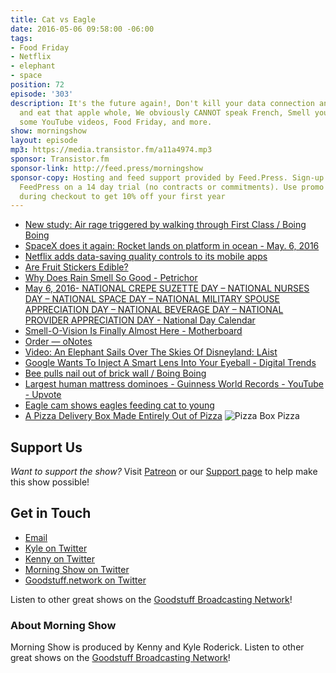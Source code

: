 ```yaml
---
title: Cat vs Eagle
date: 2016-05-06 09:58:00 -06:00
tags:
- Food Friday
- Netflix
- elephant
- space
position: 72
episode: '303'
description: It's the future again!, Don't kill your data connection anymore, Go ahead
  and eat that apple whole, We obviously CANNOT speak French, Smell your way through
  some YouTube videos, Food Friday, and more.
show: morningshow
layout: episode
mp3: https://media.transistor.fm/a11a4974.mp3
sponsor: Transistor.fm
sponsor-link: http://feed.press/morningshow
sponsor-copy: Hosting and feed support provided by Feed.Press. Sign-up today and try
  FeedPress on a 14 day trial (no contracts or commitments). Use promo code `morningshow`
  during checkout to get 10% off your first year
---
```


* [New study: Air rage triggered by walking through First Class / Boing Boing](http://boingboing.net/2016/05/03/new-study-air-rage-triggered.html)
* [SpaceX does it again: Rocket lands on platform in ocean - May. 6, 2016](http://money.cnn.com/2016/05/06/technology/spacex-rocket-landing-barge/)
* [Netflix adds data-saving quality controls to its mobile apps](http://www.engadget.com/2016/05/05/netflix-data-saving-quality-controls/)
* [Are Fruit Stickers Edible?](http://bigfrog104.com/are-fruit-stickers-edible/)
* [Why Does Rain Smell So Good - Petrichor](http://www.livescience.com/37648-good-smells-rain-petrichor.html)
* [May 6, 2016- NATIONAL CREPE SUZETTE DAY – NATIONAL NURSES DAY – NATIONAL SPACE DAY – NATIONAL MILITARY SPOUSE APPRECIATION DAY – NATIONAL BEVERAGE DAY – NATIONAL PROVIDER APPRECIATION DAY - National Day Calendar](http://www.nationaldaycalendar.com/2016/05/05/may-6-2016-national-crepe-suzette-day-national-nurses-day-national-space-day-national-military-spouse-appreciation-day-national-beverage-day-national-provider-appreciation-day/)
* [Smell-O-Vision Is Finally Almost Here - Motherboard](http://motherboard.vice.com/read/cyrano-digital-scent-gadget)
* [Order — oNotes](http://www.onotes.com/store/)
* [Video: An Elephant Sails Over The Skies Of Disneyland: LAist](http://laist.com/2016/04/28/elephant_disneyland.php)
* [Google Wants To Inject A Smart Lens Into Your Eyeball - Digital Trends](http://www.digitaltrends.com/cool-tech/google-lens-injection-patent-smart-device/)
* [Bee pulls nail out of brick wall / Boing Boing](http://boingboing.net/2016/05/02/bee-pulls-nail-out-of-brick-wa.html)
* [Largest human mattress dominoes - Guinness World Records - YouTube - Upvote](http://upvote.morningshow.am/largest-human-mattress-dominoes-guinness-world-records-youtube/2016-05-01)
* [Eagle cam shows eagles feeding cat to young](http://www.usatoday.com/story/tech/nation-now/2016/04/29/eagle-cam-shows-eagles-feeding-cat-young/83692396/)
* [A Pizza Delivery Box Made Entirely Out of Pizza](http://laughingsquid.com/a-pizza-delivery-box-made-entirely-out-of-pizza/)
![Pizza Box Pizza](https://i.imgur.com/lmG9PeM.jpg)

## Support Us
*Want to support the show?* Visit [Patreon](http://patreon.com/morningshow) or our [Support page](http://goodstuff.network/support) to help make this show possible!

## Get in Touch
* [Email](mailto:kyle@goodstuff.network)
* [Kyle on Twitter](http://twitter.com/dogburps)
* [Kenny on Twitter](http://twitter.com/pizzarobotics)
* [Morning Show on Twitter](http://twitter.com/morningshowam)
* [Goodstuff.network on Twitter](http://twitter.com/goodstufffm)

Listen to other great shows on the [Goodstuff Broadcasting Network](http://goodstuff.network/shows)!

### About Morning Show
Morning Show is produced by Kenny and Kyle Roderick. Listen to other great shows on the [Goodstuff Broadcasting Network](http://goodstuff.network/)!
